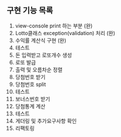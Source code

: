 ## 구현 기능 목록

1. view-console print 하는 부분 (완)
2. Lotto클래스 exception(validation) 처리 (완)
3. 수익률 계산식 구현 (완)
4. 테스트
5. 돈 입력받고 로또개수 생성
6. 로또 발급
7. 출력 및 오름차순 정렬
8. 당첨번호 받기
9. 당첨번호 split
10. 테스트
11. 보너스번호 받기
12. 당첨통계 계산
13. 테스트
14. 게더링 및 추가요구사항 확인
15. 리팩토링